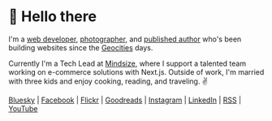 # 👋 Hello there

I'm a [web developer](https://www.linkedin.com/in/gregrickaby/), [photographer](https://flickr.com/people/gregrickaby/), and [published author](https://www.amazon.com/author/gregrickaby) who's been building websites since the [Geocities](https://gregrickaby.com/geocities) days.

Currently I'm a Tech Lead at [Mindsize](https://mindsize.com), where I support a talented team working on e-commerce solutions with Next.js. Outside of work, I'm married with three kids and enjoy cooking, reading, and traveling. ✌️

[Bluesky](https://bsky.app/profile/gregrickaby.bsky.social) | [Facebook](https://www.facebook.com/gregrickaby) | [Flickr](https://flickr.com/photos/gregrickaby) | [Goodreads](https://www.goodreads.com/author/show/16999736.Greg_Rickaby) | [Instagram](https://www.instagram.com/gregoryrickaby) | [LinkedIn](https://linkedin.com/in/gregrickaby/) | [RSS](https://gregrickaby.com/feed.xml) | [YouTube](https://www.youtube.com/@GregRickaby)
